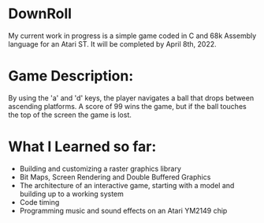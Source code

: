 # DownRoll
My current work in progress is a simple game coded in C and 68k Assembly language for an Atari ST. It will be completed by April 8th, 2022.


# Game Description:
By using the 'a' and 'd' keys, the player navigates a ball that drops between ascending platforms. A score of 99 wins the game, but if the ball touches the top of the screen the game is lost.

# What I Learned so far:
- Building and customizing a raster graphics library
- Bit Maps, Screen Rendering and Double Buffered Graphics
- The architecture of an interactive game, starting with a model and building up to a working system
- Code timing
- Programming music and sound effects on an Atari YM2149 chip
